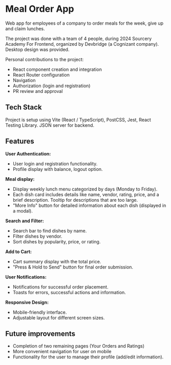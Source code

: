 # Meal Order App

Web app for employees of a company to order meals for the week, give up and claim lunches.

The project was done with a team of 4 people, during 2024 Sourcery Academy For Frontend, organized by Devbridge (a Cognizant company). Desktop design was provided.

Personal contributions to the project:

- React component creation and integration
- React Router configuration
- Navigation
- Authorization (login and registration)
- PR review and approval

## Tech Stack

Project is setup using Vite (React / TypeScript), PostCSS, Jest, React Testing Library. JSON server for backend.

## Features

**User Authentication:**

- User login and registration functionality.
- Profile display with balance, logout option.

**Meal display:**

- Display weekly lunch menu categorized by days (Monday to Friday).
- Each dish card includes details like name, vendor, rating, price, and a brief description. Tooltip for descriptions that are too large.
- "More Info" button for detailed information about each dish (displayed in a modal).

**Search and Filter:**

- Search bar to find dishes by name.
- Filter dishes by vendor.
- Sort dishes by popularity, price, or rating.

**Add to Cart:**

- Cart summary display with the total price.
- "Press & Hold to Send" button for final order submission.

**User Notifications:**

- Notifications for successful order placement.
- Toasts for errors, successful actions and information.

**Responsive Design:**

- Mobile-friendly interface.
- Adjustable layout for different screen sizes.

## Future improvements

- Completion of two remaining pages (Your Orders and Ratings)
- More convenient navigation for user on mobile
- Functionality for the user to manage their profile (add/edit information).

